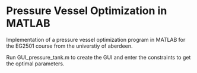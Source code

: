 # Pressure Vessel Optimization in MATLAB
Implementation of a pressure vessel optimization program in MATLAB for the EG2501 course from the universtiy of aberdeen. 

Run GUI_pressure_tank.m to create the GUI and enter the constraints to get the optimal parameters. 
